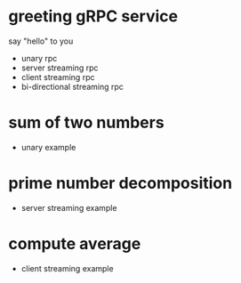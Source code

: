# greeting gRPC service
say "hello" to you
- unary rpc
- server streaming rpc
- client streaming rpc
- bi-directional streaming rpc

# sum of two numbers
- unary example

# prime number decomposition
- server streaming example

# compute average
- client streaming example